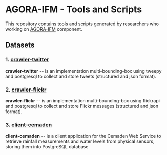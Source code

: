 # AGORA-IFM - Tools and Scripts

This repository contains tools and scripts generated by researchers who working on [AGORA-IFM](http://www.agora.icmc.usp.br/site/components/) component.

## Datasets


### 1. [crawler-twitter](https://github.com/sidgleyandrade/crawler-twitter)

**crawler-twitter** -- is an implementation multi-bounding-box using tweepy and postgresql to collect and store tweets (structured and json format).

### 2. [crawler-flickr](https://github.com/sidgleyandrade/crawler-flickr)

**crawler-flickr** -- is an implementation multi-bounding-box using flickrapi and postgresql to collect and store Flickr messages (structured and json format).


### 3. [client-cemaden](https://github.com/sidgleyandrade/client-cemaden)

**client-cemaden** -- is a client application for the Cemaden Web Service to retrieve rainfall measurements and water levels from physical sensors, storing them into PostgreSQL database 

